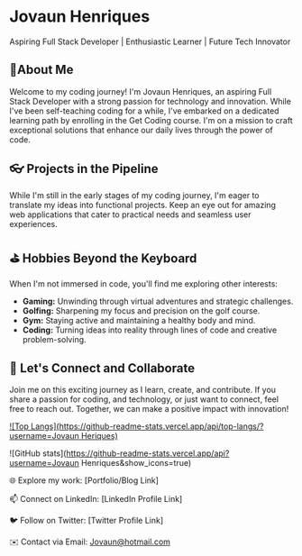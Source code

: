 # Jovaun Henriques
Aspiring Full Stack Developer | Enthusiastic Learner | Future Tech Innovator

## 🤖About Me
Welcome to my coding journey! I'm Jovaun Henriques, an aspiring Full Stack Developer with a strong passion for technology and innovation. While I've been self-teaching coding for a while, I've embarked on a dedicated learning path by enrolling in the Get Coding course. I'm on a mission to craft exceptional solutions that enhance our daily lives through the power of code.
## 👓 Projects in the Pipeline
While I'm still in the early stages of my coding journey, I'm eager to translate my ideas into functional projects. Keep an eye out for amazing web applications that cater to practical needs and seamless user experiences.

## ⛳ Hobbies Beyond the Keyboard
When I'm not immersed in code, you'll find me exploring other interests:
- **Gaming:** Unwinding through virtual adventures and strategic challenges.
- **Golfing:** Sharpening my focus and precision on the golf course.
- **Gym:** Staying active and maintaining a healthy body and mind.
- **Coding:** Turning ideas into reality through lines of code and creative problem-solving.

## 📨 Let's Connect and Collaborate
Join me on this exciting journey as I learn, create, and contribute. If you share a passion for coding, and technology, or just want to connect, feel free to reach out. Together, we can make a positive impact with innovation!
 

[![Top Langs](https://github-readme-stats.vercel.app/api/top-langs/?username=Jovaun Heriques)](https://github.com/anuraghazra/github-readme-stats)

![GitHub stats](https://github-readme-stats.vercel.app/api?username=Jovaun Henriques&show_icons=true)  
 
🌐 Explore my work: [Portfolio/Blog Link]

📫 Connect on LinkedIn: [LinkedIn Profile Link]

🐦 Follow on Twitter: [Twitter Profile Link]

✉️ Contact via Email: Jovaun@hotmail.com
